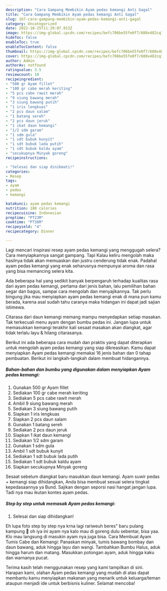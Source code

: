 ```yaml
---
description: "Cara Gampang Membikin Ayam pedas kemangi Anti Gagal"
title: "Cara Gampang Membikin Ayam pedas kemangi Anti Gagal"
slug: 167-cara-gampang-membikin-ayam-pedas-kemangi-anti-gagal
category: Uncategorized
date: 2022-10-25T11:29:07.013Z
image: https://img-global.cpcdn.com/recipes/befc706be55fe0f7/680x482cq70/ayam-pedas-kemangi-foto-resep-utama.jpg
hideToc: false
enableToc: true
enableTocContent: false
thumbnail: https://img-global.cpcdn.com/recipes/befc706be55fe0f7/680x482cq70/ayam-pedas-kemangi-foto-resep-utama.jpg
cover: https://img-global.cpcdn.com/recipes/befc706be55fe0f7/680x482cq70/ayam-pedas-kemangi-foto-resep-utama.jpg
author: Admin
authorAv: notfound
ratingvalue: 3.5
reviewcount: 10
recipeingredient:
- "500 gr Ayam fillet"
- "100 gr cabe merah keriting"
- "5 pcs cabe rawit merah"
- "9 siung bawang merah"
- "3 siung bawang putih"
- "1 iris lengkuas"
- "2 pcs daun salam"
- "1 batang sereh"
- "2 pcs daun jeruk"
- "1 ikat daun kemangi"
- "1/2 sdm garam"
- "1 sdm gula"
- "1 sdt bubuk kunyit"
- "1 sdt bubuk lada putih"
- "1 sdt bubuk kaldu ayam"
- "secukupnya Minyak goreng"
recipeinstructions:

- "Selesai dan siap dinikmati!"
categories:
- Resep
tags:
- ayam
- pedas
- kemangi

katakunci: ayam pedas kemangi 
nutrition: 180 calories
recipecuisine: Indonesian
preptime: "PT23M"
cooktime: "PT36M"
recipeyield: "4"
recipecategory: Dinner

---
```



Lagi mencari inspirasi resep ayam pedas kemangi yang menggugah selera? Cara menyiapkannya sangat gampang. Tapi Kalau keliru mengolah maka hasilnya tidak akan memuaskan dan justru cenderung tidak enak. Padahal ayam pedas kemangi yang enak seharusnya mempunyai aroma dan rasa yang bisa memancing selera kita.


Ada beberapa hal yang sedikit banyak berpengaruh terhadap kualitas rasa dari ayam pedas kemangi, pertama dari jenis bahan, lalu pemilihan bahan segar dan bagus, sampai cara mengolah dan menyajikannya. Tak perlu bingung jika mau menyiapkan ayam pedas kemangi enak di mana pun kamu berada, karena asal sudah tahu caranya maka hidangan ini dapat jadi sajian istimewa.

Citarasa dari daun kemangi memang mampu menyedapkan setiap masakan. Tak terkecuali menu ayam dengan bumbu pedas ini. Jangan lupa untuk memasukkan kemangi terakhir kali sesaat masakan akan diangkat, agar tidak terlalu layu &amp; hilang citarasanya.


Berikut ini ada beberapa cara mudah dan praktis yang dapat diterapkan untuk mengolah ayam pedas kemangi yang siap dikreasikan. Kamu dapat menyiapkan Ayam pedas kemangi memakai 16 jenis bahan dan 0 tahap pembuatan. Berikut ini langkah-langkah dalam membuat hidangannya.

<!--inarticleads1-->

##### Bahan-bahan dan bumbu yang digunakan dalam menyiapkan Ayam pedas kemangi:

1. Gunakan 500 gr Ayam fillet
1. Sediakan 100 gr cabe merah keriting
1. Sediakan 5 pcs cabe rawit merah
1. Ambil 9 siung bawang merah
1. Sediakan 3 siung bawang putih
1. Siapkan 1 iris lengkuas
1. Siapkan 2 pcs daun salam
1. Gunakan 1 batang sereh
1. Sediakan 2 pcs daun jeruk
1. Siapkan 1 ikat daun kemangi
1. Sediakan 1/2 sdm garam
1. Gunakan 1 sdm gula
1. Ambil 1 sdt bubuk kunyit
1. Sediakan 1 sdt bubuk lada putih
1. Sediakan 1 sdt bubuk kaldu ayam
1. Siapkan secukupnya Minyak goreng


Sesaat sebelum diangkat baru masukkan daun kemangi. Ayam suwir pedas + kemangi siap dihidangkan, Anda bisa membuat sesuai selera tingkat kepedasaannya ya Bund. Sajikan dengan seporsi nasi hangat jangan lupa. Tadi nya mau ikutan kontes ayam pedas. 

<!--inarticleads2-->

##### Step by step untuk memasak Ayam pedas kemangi:


1. Selesai dan siap dihidangkan!

Eh lupa foto step by step nya krna lagi rariweuh beres&#34; baru pulang kampung 🙈 oh iya ini ayam nya kalo mau di goreng dulu sebentar, bisa yaa. Klo mau langsung di masukin ayam nya juga bisa. Cara Membuat Ayam Tumis Cabe dan Kemangi: Panaskan minyak, tumis bawang bombay dan daun bawang, aduk hingga layu dan wangi. Tambahkan Bumbu Halus, aduk hingga harum dan matang. Masukkan potongan ayam, aduk hingga kaku dan warnanya pucat. 

Terima kasih telah menggunakan resep yang kami tampilkan di sini. Harapan kami, olahan Ayam pedas kemangi yang mudah di atas dapat membantu kamu menyiapkan makanan yang menarik untuk keluarga/teman ataupun menjadi ide untuk berbisnis kuliner. Selamat mencoba!
